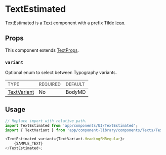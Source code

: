 # TextEstimated

TextEstimated is a [Text](../Text/Text.tsx) component with a prefix Tilde [Icon](../../Icons/Icon.tsx).

## Props

This component extends [TextProps](../Text/Text.types.ts#L33).

### `variant`

Optional enum to select between Typography variants.

| <span style="color:gray;font-size:14px">TYPE</span> | <span style="color:gray;font-size:14px">REQUIRED</span> | <span style="color:gray;font-size:14px">DEFAULT</span> |
| :-------------------------------------------------- | :------------------------------------------------------ | :----------------------------------------------------- |
| [TextVariant](./Text.types.ts#L6)                   | No                                                      | BodyMD                                                |

## Usage

```javascript
// Replace import with relative path.
import TextEstimated from 'app/components/UI/TextEstimated';
import { TextVariant } from 'app/component-library/components/Texts/Text';

<TextEstimated variant={TextVariant.HeadingSMRegular}>
    {SAMPLE_TEXT}
</TextEstimated>;
```
